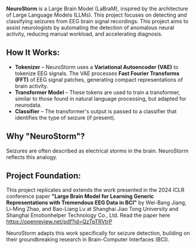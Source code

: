 **NeuroStorm** is a Large Brain Model (LaBraM), inspired by the architecture of Large Language Models (LLMs).
This project focuses on detecting and classifying seizures from EEG brain signal recordings. This project aims to assist neurologists by automating the detection of anomalous neural activity, reducing manual workload, and accelerating diagnosis.

## How It Works:
- **Tokenizer** – NeuroStorm uses a **Variational Autoencoder (VAE)** to tokenize EEG signals. The VAE processes **Fast Fourier Transforms (FFT)** of EEG signal patches, generating compact representations of brain activity.
- **Transformer Model** – These tokens are used to train a transformer, similar to those found in natural language processing, but adapted for neurodata.
- **Classifier** – The transformer's output is passed to a classifier that identifies the type of seizure (if present).

## Why "NeuroStorm"?
Seizures are often described as electrical storms in the brain. NeuroStorm reflects this analogy.

## Project Foundation:
This project replicates and extends the work presented in the 2024 ICLR conference paper **"Large Brain Model for Learning Generic Representations with Tremendous EEG Data in BCI"** by Wei-Bang Jiang, Li-Ming Zhao, and Bao-Liang Lu at Shanghai Jiao Tong University and Shanghai Emotionhelper Technology Co., Ltd.
Read the paper here https://openreview.net/pdf?id=QzTpTRVtrP

NeuroStorm adapts this work specifically for seizure detection, building on their groundbreaking research in Brain-Computer Interfaces (BCI).
